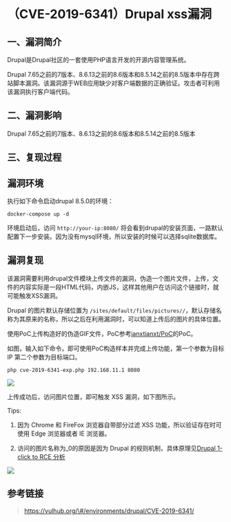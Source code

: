 （CVE-2019-6341）Drupal xss漏洞
===============================

一、漏洞简介
------------

Drupal是Drupal社区的一套使用PHP语言开发的开源内容管理系统。

Drupal
7.65之前的7版本、8.6.13之前的8.6版本和8.5.14之前的8.5版本中存在跨站脚本漏洞。该漏洞源于WEB应用缺少对客户端数据的正确验证。攻击者可利用该漏洞执行客户端代码。

二、漏洞影响
------------

Drupal 7.65之前的7版本、8.6.13之前的8.6版本和8.5.14之前的8.5版本

三、复现过程
------------

漏洞环境
--------

执行如下命令启动drupal 8.5.0的环境：

    docker-compose up -d

环境启动后，访问 `http://your-ip:8080/`
将会看到drupal的安装页面，一路默认配置下一步安装。因为没有mysql环境，所以安装的时候可以选择sqlite数据库。

漏洞复现
--------

该漏洞需要利用drupal文件模块上传文件的漏洞，伪造一个图片文件，上传，文件的内容实际是一段HTML代码，内嵌JS，这样其他用户在访问这个链接时，就可能触发XSS漏洞。

Drupal 的图片默认存储位置为
`/sites/default/files/pictures//`，默认存储名称为其原来的名称，所以之后在利用漏洞时，可以知道上传后的图片的具体位置。

使用PoC上传构造好的伪造GIF文件，PoC参考[ianxtianxt/PoC](https://github.com/ianxtianxt/PoC/tree/master/Drupal)的PoC。

如图，输入如下命令，即可使用PoC构造样本并完成上传功能，第一个参数为目标IP
第二个参数为目标端口。

    php cve-2019-6341-exp.php 192.168.11.1 8080

![](./resource/(CVE-2019-6341)Drupalxss漏洞/media/rId27.png)

上传成功后，访问图片位置，即可触发 XSS 漏洞，如下图所示。

Tips:

1.  因为 Chrome 和 FireFox 浏览器自带部分过滤 XSS
    功能，所以验证存在时可使用 Edge 浏览器或者 IE 浏览器。

2.  访问的图片名称为\_0的原因是因为 Drupal 的规则机制，具体原理见[Drupal
    1-click to RCE 分析](https://paper.seebug.org/897/)

![](./resource/(CVE-2019-6341)Drupalxss漏洞/media/rId29.png)

参考链接
--------

> https://vulhub.org/\#/environments/drupal/CVE-2019-6341/
